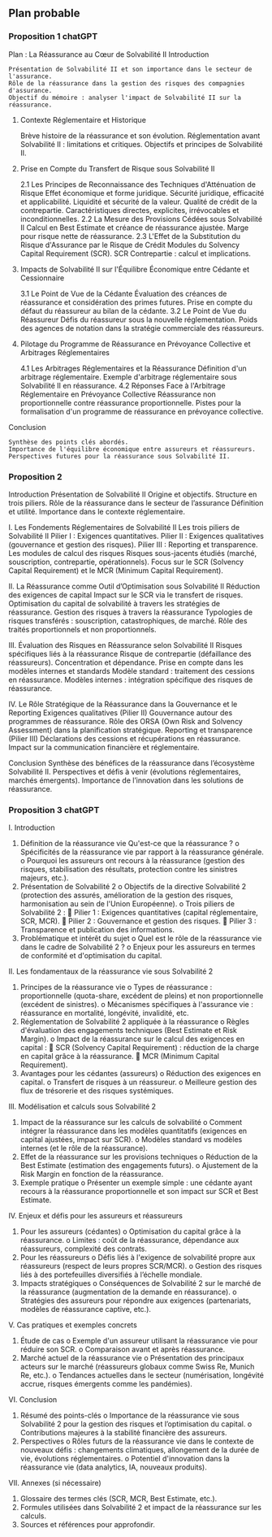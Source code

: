 ## Plan probable 
### Proposition 1 chatGPT

Plan : La Réassurance au Cœur de Solvabilité II
Introduction

    Présentation de Solvabilité II et son importance dans le secteur de l'assurance.
    Rôle de la réassurance dans la gestion des risques des compagnies d'assurance.
    Objectif du mémoire : analyser l'impact de Solvabilité II sur la réassurance.

1. Contexte Réglementaire et Historique

    Brève histoire de la réassurance et son évolution.
    Réglementation avant Solvabilité II : limitations et critiques.
    Objectifs et principes de Solvabilité II.

2. Prise en Compte du Transfert de Risque sous Solvabilité II

    2.1 Les Principes de Reconnaissance des Techniques d'Atténuation de Risque
        Effet économique et forme juridique.
        Sécurité juridique, efficacité et applicabilité.
        Liquidité et sécurité de la valeur.
        Qualité de crédit de la contrepartie.
        Caractéristiques directes, explicites, irrévocables et inconditionnelles.
    2.2 La Mesure des Provisions Cédées sous Solvabilité II
        Calcul en Best Estimate et créance de réassurance ajustée.
        Marge pour risque nette de réassurance.
    2.3 L'Effet de la Substitution du Risque d'Assurance par le Risque de Crédit
        Modules du Solvency Capital Requirement (SCR).
        SCR Contrepartie : calcul et implications.

3. Impacts de Solvabilité II sur l'Équilibre Économique entre Cédante et Cessionnaire

    3.1 Le Point de Vue de la Cédante
        Évaluation des créances de réassurance et considération des primes futures.
        Prise en compte du défaut du réassureur au bilan de la cédante.
    3.2 Le Point de Vue du Réassureur
        Défis du réassureur sous la nouvelle réglementation.
        Poids des agences de notation dans la stratégie commerciale des réassureurs.

4. Pilotage du Programme de Réassurance en Prévoyance Collective et Arbitrages Réglementaires

    4.1 Les Arbitrages Réglementaires et la Réassurance
        Définition d'un arbitrage réglementaire.
        Exemple d'arbitrage réglementaire sous Solvabilité II en réassurance.
    4.2 Réponses Face à l'Arbitrage Réglementaire en Prévoyance Collective
        Réassurance non proportionnelle contre réassurance proportionnelle.
        Pistes pour la formalisation d'un programme de réassurance en prévoyance collective.

Conclusion

    Synthèse des points clés abordés.
    Importance de l'équilibre économique entre assureurs et réassureurs.
    Perspectives futures pour la réassurance sous Solvabilité II.

### Proposition 2 

Introduction
Présentation de Solvabilité II
Origine et objectifs.
Structure en trois piliers.
Rôle de la réassurance dans le secteur de l’assurance
Définition et utilité.
Importance dans le contexte réglementaire.

I. Les Fondements Réglementaires de Solvabilité II
Les trois piliers de Solvabilité II
Pilier I : Exigences quantitatives.
Pilier II : Exigences qualitatives (gouvernance et gestion des risques).
Pilier III : Reporting et transparence.
Les modules de calcul des risques
Risques sous-jacents étudiés (marché, souscription, contrepartie, opérationnels).
Focus sur le SCR (Solvency Capital Requirement) et le MCR (Minimum Capital Requirement).

II. La Réassurance comme Outil d’Optimisation sous Solvabilité II
Réduction des exigences de capital
Impact sur le SCR via le transfert de risques.
Optimisation du capital de solvabilité à travers les stratégies de réassurance.
Gestion des risques à travers la réassurance
Typologies de risques transférés : souscription, catastrophiques, de marché.
Rôle des traités proportionnels et non proportionnels.

III. Évaluation des Risques en Réassurance selon Solvabilité II
Risques spécifiques liés à la réassurance
Risque de contrepartie (défaillance des réassureurs).
Concentration et dépendance.
Prise en compte dans les modèles internes et standards
Modèle standard : traitement des cessions en réassurance.
Modèles internes : intégration spécifique des risques de réassurance.

IV. Le Rôle Stratégique de la Réassurance dans la Gouvernance et le Reporting
Exigences qualitatives (Pilier II)
Gouvernance autour des programmes de réassurance.
Rôle des ORSA (Own Risk and Solvency Assessment) dans la planification stratégique.
Reporting et transparence (Pilier III)
Déclarations des cessions et récupérations en réassurance.
Impact sur la communication financière et réglementaire.

Conclusion
Synthèse des bénéfices de la réassurance dans l’écosystème Solvabilité II.
Perspectives et défis à venir (évolutions réglementaires, marchés émergents).
Importance de l’innovation dans les solutions de réassurance.

### Proposition 3 chatGPT

I. Introduction
1.	Définition de la réassurance vie
Qu'est-ce que la réassurance ?
o	Spécificités de la réassurance vie par rapport à la réassurance générale.
o	Pourquoi les assureurs ont recours à la réassurance (gestion des risques, stabilisation des résultats, protection contre les sinistres majeurs, etc.).
2.	Présentation de Solvabilité 2
o	Objectifs de la directive Solvabilité 2 (protection des assurés, amélioration de la gestion des risques, harmonisation au sein de l'Union Européenne).
o	Trois piliers de Solvabilité 2 :
	Pilier 1 : Exigences quantitatives (capital réglementaire, SCR, MCR).
	Pilier 2 : Gouvernance et gestion des risques.
	Pilier 3 : Transparence et publication des informations.
3.	Problématique et intérêt du sujet
o	Quel est le rôle de la réassurance vie dans le cadre de Solvabilité 2 ?
o	Enjeux pour les assureurs en termes de conformité et d'optimisation du capital.

II. Les fondamentaux de la réassurance vie sous Solvabilité 2
1.	Principes de la réassurance vie
o	Types de réassurance : proportionnelle (quota-share, excédent de pleins) et non proportionnelle (excédent de sinistres).
o	Mécanismes spécifiques à l'assurance vie : réassurance en mortalité, longévité, invalidité, etc.
2.	Réglementation de Solvabilité 2 appliquée à la réassurance
o	Règles d'évaluation des engagements techniques (Best Estimate et Risk Margin).
o	Impact de la réassurance sur le calcul des exigences en capital :
	SCR (Solvency Capital Requirement) : réduction de la charge en capital grâce à la réassurance.
	MCR (Minimum Capital Requirement).
3.	Avantages pour les cédantes (assureurs)
o	Réduction des exigences en capital.
o	Transfert de risques à un réassureur.
o	Meilleure gestion des flux de trésorerie et des risques systémiques.

III. Modélisation et calculs sous Solvabilité 2
1.	Impact de la réassurance sur les calculs de solvabilité
o	Comment intégrer la réassurance dans les modèles quantitatifs (exigences en capital ajustées, impact sur SCR).
o	Modèles standard vs modèles internes (et le rôle de la réassurance).
2.	Effet de la réassurance sur les provisions techniques
o	Réduction de la Best Estimate (estimation des engagements futurs).
o	Ajustement de la Risk Margin en fonction de la réassurance.
3.	Exemple pratique
o	Présenter un exemple simple : une cédante ayant recours à la réassurance proportionnelle et son impact sur SCR et Best Estimate.

IV. Enjeux et défis pour les assureurs et réassureurs
1.	Pour les assureurs (cédantes)
o	Optimisation du capital grâce à la réassurance.
o	Limites : coût de la réassurance, dépendance aux réassureurs, complexité des contrats.
2.	Pour les réassureurs
o	Défis liés à l'exigence de solvabilité propre aux réassureurs (respect de leurs propres SCR/MCR).
o	Gestion des risques liés à des portefeuilles diversifiés à l’échelle mondiale.
3.	Impacts stratégiques
o	Conséquences de Solvabilité 2 sur le marché de la réassurance (augmentation de la demande en réassurance).
o	Stratégies des assureurs pour répondre aux exigences (partenariats, modèles de réassurance captive, etc.).

V. Cas pratiques et exemples concrets
1.	Étude de cas
o	Exemple d'un assureur utilisant la réassurance vie pour réduire son SCR.
o	Comparaison avant et après réassurance.
2.	Marché actuel de la réassurance vie
o	Présentation des principaux acteurs sur le marché (réassureurs globaux comme Swiss Re, Munich Re, etc.).
o	Tendances actuelles dans le secteur (numérisation, longévité accrue, risques émergents comme les pandémies).

VI. Conclusion
1.	Résumé des points-clés
o	Importance de la réassurance vie sous Solvabilité 2 pour la gestion des risques et l’optimisation du capital.
o	Contributions majeures à la stabilité financière des assureurs.
2.	Perspectives
o	Rôles futurs de la réassurance vie dans le contexte de nouveaux défis : changements climatiques, allongement de la durée de vie, évolutions réglementaires.
o	Potentiel d'innovation dans la réassurance vie (data analytics, IA, nouveaux produits).

VII. Annexes (si nécessaire)
1.	Glossaire des termes clés (SCR, MCR, Best Estimate, etc.).
2.	Formules utilisées dans Solvabilité 2 et impact de la réassurance sur les calculs.
3.	Sources et références pour approfondir.

